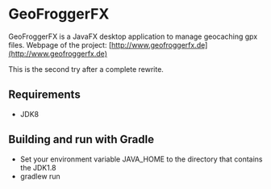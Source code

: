 GeoFroggerFX
============
GeoFroggerFX is a JavaFX desktop application to manage geocaching gpx files.
Webpage of the project: [http://www.geofroggerfx.de](http://www.geofroggerfx.de)

This is the second try after a complete rewrite. 

Requirements
------------
- JDK8

Building and run with Gradle
----------------------------
* Set your environment variable JAVA_HOME to the directory that contains the JDK1.8
* gradlew run


